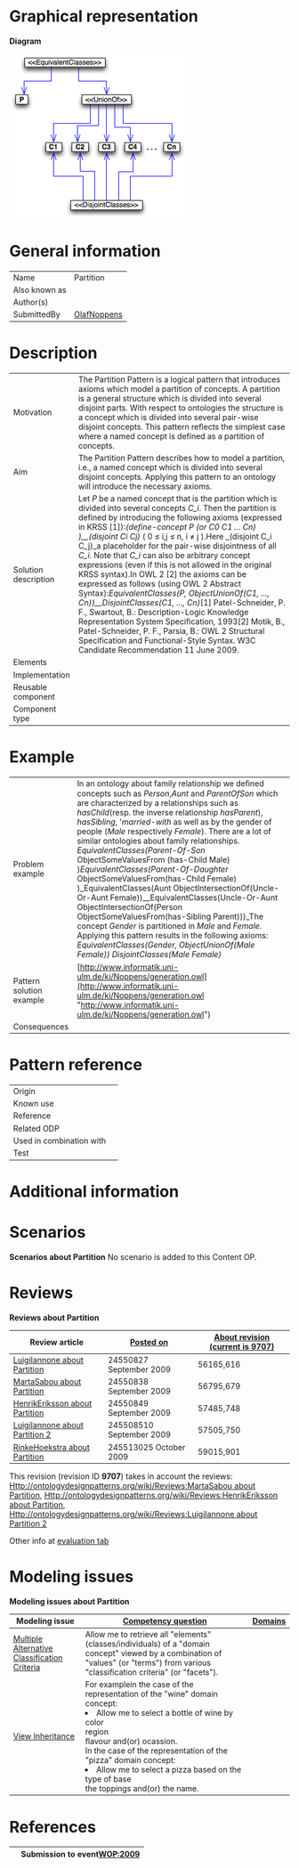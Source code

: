 #  Graphical representation


__Diagram__




[![Image:Partition-diagram.png](./20091007102738!Partition-diagram.png)](../Image/Partition-diagram.png.md "Image:Partition-diagram.png")




#  General information




|  |  |
| --- | --- |
|  Name |  Partition |
|  Also known as |  |
|  Author(s) |  |
|  SubmittedBy | [OlafNoppens](../User/OlafNoppens.md "User:OlafNoppens") |


  




#  Description




|  |  |
| --- | --- |
|  Motivation |  The Partition Pattern is a logical pattern that introduces axioms which model a partition of concepts. A partition is a general structure which is divided into several disjoint parts. With respect to ontologies the structure is a concept which is divided into several pair-wise disjoint concepts. This pattern reflects the simplest case where a named concept is defined as a partition of concepts. |
|  Aim |  The Partition Pattern describes how to model a partition, i.e., a named concept which is divided into several disjoint concepts. Applying this pattern to an ontology will introduce the necessary axioms. |
|  Solution description |  Let _P_ be a named concept that is the partition which is divided into several concepts _C\_i_. Then the partition is defined by introducing the following axioms (expressed in KRSS [1]):_(define-concept P (or C0 C1 ... Cn) )__(disjoint Ci Cj)_ ( 0 ≤ i,j ≤ n, i ≠ j ).Here _(disjoint C\_i C\_j)_a placeholder for the pair-wise disjointness of all _C\_i_. Note that _C\_i_ can also be arbitrary concept expressions (even if this is not allowed in the original KRSS syntax).In OWL 2 [2] the axioms can be expressed as follows (using OWL 2 Abstract Syntax):_EquivalentClasses(P, ObjectUnionOf(C1, ..., Cn))__DisjointClasses(C1, ..., Cn)_[1] Patel-Schneider, P. F., Swartout, B.: Description-Logic Knowledge Representation System Specification, 1993[2] Motik, B., Patel-Schneider, P. F., Parsia, B.: OWL 2 Structural Specification and Functional-Style Syntax. W3C Candidate Recommendation 11 June 2009. |
|  Elements |  |
|  Implementation |  |
|  Reusable component |  |
|  Component type |  |


  




#  Example




|  |  |
| --- | --- |
|  Problem example |  In an ontology about family relationship we deﬁned concepts such as _Person_,_Aunt_ and _ParentOfSon_ which are characterized by a relationships such as _hasChild_(resp. the inverse relationship _hasParent_), _hasSibling_, '_married-with_ as well as by the gender of people (_Male_ respectively _Female_). There are a lot of similar ontologies about family relationships. _EquivalentClasses(Parent-Of-Son_ ObjectSomeValuesFrom (has-Child Male) )_EquivalentClasses(Parent-Of-Daughter_ ObjectSomeValuesFrom(has-Child Female) )_EquivalentClasses(Aunt ObjectIntersectionOf(Uncle-Or-Aunt Female))__EquivalentClasses(Uncle-Or-Aunt ObjectIntersectionOf(Person ObjectSomeValuesFrom(has-Sibling Parent)))_The concept _Gender_ is partitioned in _Male_ and _Female_. Applying this pattern results in the following axioms: _EquivalentClasses(Gender, ObjectUnionOf(Male Female))_ _DisjointClasses(Male Female)_ |
|  Pattern solution example | [http://www.informatik.uni-ulm.de/ki/Noppens/generation.owl](http://www.informatik.uni-ulm.de/ki/Noppens/generation.owl "http://www.informatik.uni-ulm.de/ki/Noppens/generation.owl") |
|  Consequences |  |


  




#  Pattern reference




|  |  |
| --- | --- |
|  Origin |  |
|  Known use |  |
|  Reference |  |
|  Related ODP |  |
|  Used in combination with |  |
|  Test |  |


  



  




#  Additional information


#  Scenarios



__Scenarios about Partition__
No scenario is added to this Content OP.




#  Reviews



__Reviews about Partition__


| Review article | [Posted on](../Property/CreationDate.md "Property:CreationDate") | [About revision (current is 9707)](../Property/ReviewAboutVersion.md "Property:ReviewAboutVersion") |
| --- | --- | --- |
| [LuigiIannone about Partition](../Reviews/LuigiIannone_about_Partition.md "Reviews:LuigiIannone about Partition") | 24550827 September 2009 | 56165,616 |
| [MartaSabou about Partition](../Reviews/MartaSabou_about_Partition.md "Reviews:MartaSabou about Partition") | 24550838 September 2009 | 56795,679 |
| [HenrikEriksson about Partition](../Reviews/HenrikEriksson_about_Partition.md "Reviews:HenrikEriksson about Partition") | 24550849 September 2009 | 57485,748 |
| [LuigiIannone about Partition 2](../Reviews/LuigiIannone_about_Partition_2.md "Reviews:LuigiIannone about Partition 2") | 245508510 September 2009 | 57505,750 |
| [RinkeHoekstra about Partition](../Community/RinkeHoekstra_about_Partition.md "Community:RinkeHoekstra about Partition") | 245513025 October 2009 | 59015,901 |


This revision (revision ID __9707__) takes in account the reviews: [Http://ontologydesignpatterns.org/wiki/Reviews:MartaSabou about Partition](http://ontologydesignpatterns.org/wiki/index.php?title=Reviews:Http://ontologydesignpatterns.org/wiki/Reviews:MartaSabou_about_Partition&action=edit&redlink=1 "Reviews:Http://ontologydesignpatterns.org/wiki/Reviews:MartaSabou about Partition (not yet written)"), [Http://ontologydesignpatterns.org/wiki/Reviews:HenrikEriksson about Partition](http://ontologydesignpatterns.org/wiki/index.php?title=Reviews:Http://ontologydesignpatterns.org/wiki/Reviews:HenrikEriksson_about_Partition&action=edit&redlink=1 "Reviews:Http://ontologydesignpatterns.org/wiki/Reviews:HenrikEriksson about Partition (not yet written)"), [Http://ontologydesignpatterns.org/wiki/Reviews:LuigiIannone about Partition 2](http://ontologydesignpatterns.org/wiki/index.php?title=Reviews:Http://ontologydesignpatterns.org/wiki/Reviews:LuigiIannone_about_Partition_2&action=edit&redlink=1 "Reviews:Http://ontologydesignpatterns.org/wiki/Reviews:LuigiIannone about Partition 2 (not yet written)")


Other info at [evaluation tab](http://ontologydesignpatterns.org/wiki/index.php?title=Submissions:Partition&action=evaluation "http://ontologydesignpatterns.org/wiki/index.php?title=Submissions:Partition&action=evaluation")




  




#  Modeling issues



__Modeling issues about Partition__


| Modeling issue | [Competency question](../Property/CompetencyQuestion.md "Property:CompetencyQuestion") | [Domains](../Property/Domain.md "Property:Domain") |
| --- | --- | --- |
| [Multiple Alternative Classification Criteria](../Community/Multiple_Alternative_Classification_Criteria.md "Community:Multiple Alternative Classification Criteria") | Allow me to retrieve all "elements" (classes/individuals) of a "domain concept" viewed by a combination of "values" (or "terms") from various "classification criteria" (or "facets"). |  |
| [View Inheritance](../View_Inheritance/View_Inheritance.md "Community:View Inheritance") | For examplein the case of the representation of the "wine" domain concept:<li> Allow me to select a bottle of wine by color<br/>region<br/>flavour and(or) ocassion. </li>In the case of the representation of the "pizza" domain concept:<li> Allow me to select a pizza based on the type of base<br/>the toppings and(or) the name.</li> |  |



  




#  References


  






|  |  Submission to event[WOP:2009](../WOP/2009.md "WOP:2009") |
| --- | --- |